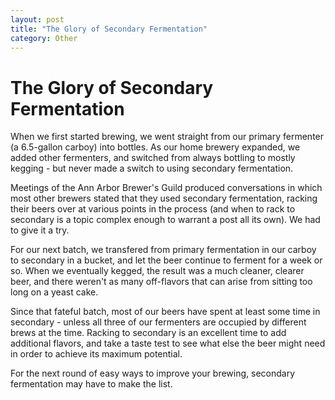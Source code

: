 ```yaml
---
layout: post
title: "The Glory of Secondary Fermentation"
category: Other
---
```


The Glory of Secondary Fermentation
===================================

When we first started brewing, we went straight from our primary fermenter (a 6.5-gallon carboy) into bottles. As our home brewery expanded, we added other fermenters, and switched from always bottling to mostly kegging - but never made a switch to using secondary fermentation.

Meetings of the Ann Arbor Brewer's Guild produced conversations in which most other brewers stated that they used secondary fermentation, racking their beers over at various points in the process (and when to rack to secondary is a topic complex enough to warrant a post all its own). We had to give it a try.

For our next batch, we transfered from primary fermentation in our carboy to secondary in a bucket, and let the beer continue to ferment for a week or so. When we eventually kegged, the result was a much cleaner, clearer beer, and there weren't as many off-flavors that can arise from sitting too long on a yeast cake.

Since that fateful batch, most of our beers have spent at least some time in secondary - unless all three of our fermenters are occupied by different brews at the time. Racking to secondary is an excellent time to add additional flavors, and take a taste test to see what else the beer might need in order to achieve its maximum potential.

For the next round of easy ways to improve your brewing, secondary fermentation may have to make the list.